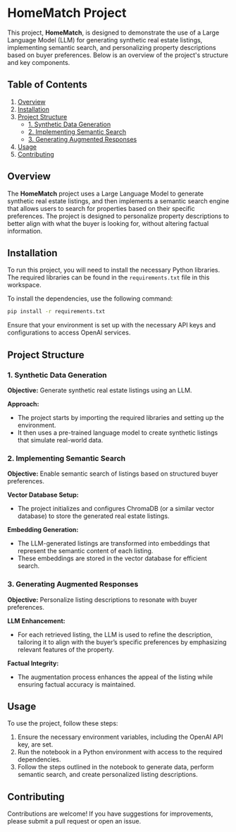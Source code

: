 # HomeMatch Project

This project, **HomeMatch**, is designed to demonstrate the use of a Large Language Model (LLM) for generating synthetic real estate listings, implementing semantic search, and personalizing property descriptions based on buyer preferences. Below is an overview of the project's structure and key components.

## Table of Contents

1. [Overview](#overview)
2. [Installation](#installation)
3. [Project Structure](#project-structure)
   - [1. Synthetic Data Generation](#1-synthetic-data-generation)
   - [2. Implementing Semantic Search](#2-implementing-semantic-search)
   - [3. Generating Augmented Responses](#3-generating-augmented-responses)
4. [Usage](#usage)
5. [Contributing](#contributing)

## Overview

The **HomeMatch** project uses a Large Language Model to generate synthetic real estate listings, and then implements a semantic search engine that allows users to search for properties based on their specific preferences. The project is designed to personalize property descriptions to better align with what the buyer is looking for, without altering factual information.

## Installation

To run this project, you will need to install the necessary Python libraries. The required libraries can be found in the `requirements.txt` file in this workspace.

To install the dependencies, use the following command:

```bash
pip install -r requirements.txt
```

Ensure that your environment is set up with the necessary API keys and configurations to access OpenAI services.

## Project Structure

### 1. Synthetic Data Generation

**Objective:** Generate synthetic real estate listings using an LLM.

**Approach:**
- The project starts by importing the required libraries and setting up the environment.
- It then uses a pre-trained language model to create synthetic listings that simulate real-world data.

### 2. Implementing Semantic Search

**Objective:** Enable semantic search of listings based on structured buyer preferences.

**Vector Database Setup:**
- The project initializes and configures ChromaDB (or a similar vector database) to store the generated real estate listings.

**Embedding Generation:**
- The LLM-generated listings are transformed into embeddings that represent the semantic content of each listing.
- These embeddings are stored in the vector database for efficient search.

### 3. Generating Augmented Responses

**Objective:** Personalize listing descriptions to resonate with buyer preferences.

**LLM Enhancement:**
- For each retrieved listing, the LLM is used to refine the description, tailoring it to align with the buyer’s specific preferences by emphasizing relevant features of the property.

**Factual Integrity:**
- The augmentation process enhances the appeal of the listing while ensuring factual accuracy is maintained.

## Usage

To use the project, follow these steps:

1. Ensure the necessary environment variables, including the OpenAI API key, are set.
2. Run the notebook in a Python environment with access to the required dependencies.
3. Follow the steps outlined in the notebook to generate data, perform semantic search, and create personalized listing descriptions.

## Contributing

Contributions are welcome! If you have suggestions for improvements, please submit a pull request or open an issue.
